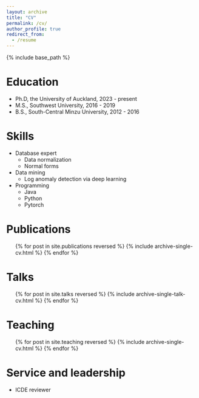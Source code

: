 ```yaml
---
layout: archive
title: "CV"
permalink: /cv/
author_profile: true
redirect_from:
  - /resume
---
```


{% include base_path %}

Education
======
* Ph.D, the University of Auckland, 2023 - present
* M.S., Southwest University, 2016 - 2019
* B.S., South-Central Minzu University, 2012 - 2016

  
Skills
======
* Database expert
  * Data normalization
  * Normal forms
* Data mining
  * Log anomaly detection via deep learning
* Programming 
  * Java
  * Python
  * Pytorch

Publications
======
  <ul>{% for post in site.publications reversed %}
    {% include archive-single-cv.html %}
  {% endfor %}</ul>
  
Talks
======
  <ul>{% for post in site.talks reversed %}
    {% include archive-single-talk-cv.html  %}
  {% endfor %}</ul>
  
Teaching
======
  <ul>{% for post in site.teaching reversed %}
    {% include archive-single-cv.html %}
  {% endfor %}</ul>
  
Service and leadership
======
* ICDE reviewer
